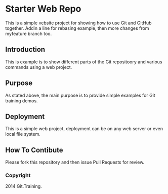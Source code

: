 # Starter Web Repo

This is a simple vebsite project for showing how to use Git and GitHub together. Addin a line for rebasing example, then more changes from myfeature branch too.

## Introduction

This is example is to show different parts of the Git repositoory and various commands using a web project.

## Purpose

As stated above, the main purpose is to provide simple examples for Git training demos.

## Deployment

This is a simple web project, deployment can be on any web server or even local file system.

## How To Contibute

Please fork this repository and then issue Pull Requests for review.


### Copyright

2014 Git.Training.
